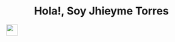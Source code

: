 <h1 align="center">Hola!, Soy Jhieyme Torres</h1> <img src="https://github.com/rahulkarda/rahulkarda/blob/main/wave.gif?raw=true" width="30">

<!--
**Jhieyme/Jhieyme** is a ✨ _special_ ✨ repository because its `README.md` (this file) appears on your GitHub profile.

Here are some ideas to get you started:

- 🔭 I’m currently working on ...
- 🌱 I’m currently learning ...
- 👯 I’m looking to collaborate on ...
- 🤔 I’m looking for help with ...
- 💬 Ask me about ...
- 📫 How to reach me: ...
- 😄 Pronouns: ...
- ⚡ Fun fact: ...
-->
